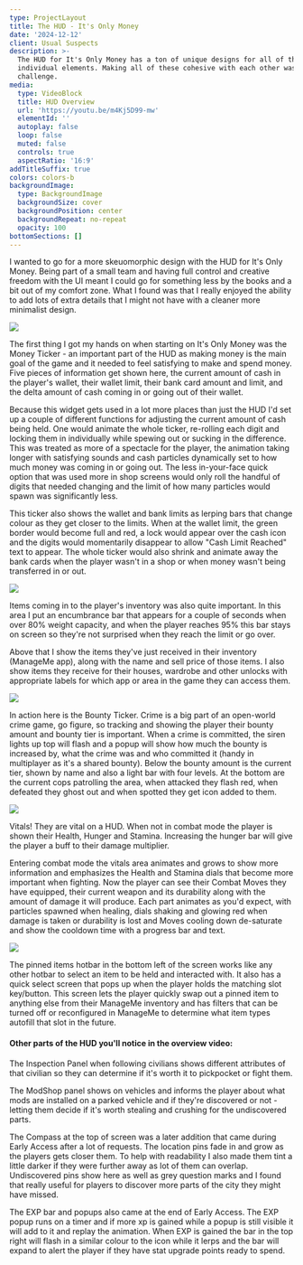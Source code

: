 ```yaml
---
type: ProjectLayout
title: The HUD - It's Only Money
date: '2024-12-12'
client: Usual Suspects
description: >-
  The HUD for It's Only Money has a ton of unique designs for all of the
  individual elements. Making all of these cohesive with each other was a fun
  challenge.
media:
  type: VideoBlock
  title: HUD Overview
  url: 'https://youtu.be/m4Kj5D99-mw'
  elementId: ''
  autoplay: false
  loop: false
  muted: false
  controls: true
  aspectRatio: '16:9'
addTitleSuffix: true
colors: colors-b
backgroundImage:
  type: BackgroundImage
  backgroundSize: cover
  backgroundPosition: center
  backgroundRepeat: no-repeat
  opacity: 100
bottomSections: []
---
```

I wanted to go for a more skeuomorphic design with the HUD for It's Only Money. Being part of a small team and having full control and creative freedom with the UI meant I could go for something less by the books and a bit out of my comfort zone. What I found was that I really enjoyed the ability to add lots of extra details that I might not have with a cleaner more minimalist design.

![](/images/MoneyTicker.jpg)

The first thing I got my hands on when starting on It's Only Money was the Money Ticker - an important part of the HUD as making money is the main goal of the game and it needed to feel satisfying to make and spend money. Five pieces of information get shown here, the current amount of cash in the player's wallet, their wallet limit, their bank card amount and limit, and the delta amount of cash coming in or going out of their wallet.

Because this widget gets used in a lot more places than just the HUD I'd set up a couple of different functions for adjusting the current amount of cash being held. One would animate the whole ticker, re-rolling each digit and locking them in individually while spewing out or sucking in the difference. This was treated as more of a spectacle for the player, the animation taking longer with satisfying sounds and cash particles dynamically set to how much money was coming in or going out. The less in-your-face quick option that was used more in shop screens would only roll the handful of digits that needed changing and the limit of how many particles would spawn was significantly less.

This ticker also shows the wallet and bank limits as lerping bars that change colour as they get closer to the limits. When at the wallet limit, the green border would become full and red, a lock would appear over the cash icon and the digits would momentarily disappear to allow "Cash Limit Reached" text to appear. The whole ticker would also shrink and animate away the bank cards when the player wasn't in a shop or when money wasn't being transferred in or out.

![](/images/ItemsIn.jpg)

Items coming in to the player's inventory was also quite important. In this area I put an encumbrance bar that appears for a couple of seconds when over 80% weight capacity, and when the player reaches 95% this bar stays on screen so they're not surprised when they reach the limit or go over.

Above that I show the items they've just received in their inventory (ManageMe app), along with the name and sell price of those items. I also show items they receive for their houses, wardrobe and other unlocks with appropriate labels for which app or area in the game they can access them.

![](/images/BountyTicker.jpg)

In action here is the Bounty Ticker. Crime is a big part of an open-world crime game, go figure, so tracking and showing the player their bounty amount and bounty tier is important. When a crime is committed, the siren lights up top will flash and a popup will show how much the bounty is increased by, what the crime was and who committed it (handy in multiplayer as it's a shared bounty). Below the bounty amount is the current tier, shown by name and also a light bar with four levels. At the bottom are the current cops patrolling the area, when attacked they flash red, when defeated they ghost out and when spotted they get icon added to them.

![](/images/Vitals.jpg)

Vitals! They are vital on a HUD. When not in combat mode the player is shown their Health, Hunger and Stamina. Increasing the hunger bar will give the player a buff to their damage multiplier.

Entering combat mode the vitals area animates and grows to show more information and emphasizes the Health and Stamina dials that become more important when fighting. Now the player can see their Combat Moves they have equipped, their current weapon and its durability along with the amount of damage it will produce. Each part animates as you'd expect, with particles spawned when healing, dials shaking and glowing red when damage is taken or durability is lost and Moves cooling down de-saturate and show the cooldown time with a progress bar and text.

![](/images/PinnedItemsx.jpg)

The pinned items hotbar in the bottom left of the screen works like any other hotbar to select an item to be held and interacted with. It also has a quick select screen that pops up when the player holds the matching slot key/button. This screen lets the player quickly swap out a pinned item to anything else from their ManageMe inventory and has filters that can be turned off or reconfigured in ManageMe to determine what item types autofill that slot in the future.

#### Other parts of the HUD you'll notice in the overview video:

The Inspection Panel when following civilians shows different attributes of that civilian so they can determine if it's worth it to pickpocket or fight them.

The ModShop panel shows on vehicles and informs the player about what mods are installed on a parked vehicle and if they're discovered or not - letting them decide if it's worth stealing and crushing for the undiscovered parts.

The Compass at the top of screen was a later addition that came during Early Access after a lot of requests. The location pins fade in and grow as the players gets closer them. To help with readability I also made them tint a little darker if they were further away as lot of them can overlap. Undiscovered pins show here as well as grey question marks and I found that really useful for players to discover more parts of the city they might have missed.

The EXP bar and popups also came at the end of Early Access. The EXP popup runs on a timer and if more xp is gained while a popup is still visible it will add to it and replay the animation. When EXP is gained the bar in the top right will flash in a similar colour to the icon while it lerps and the bar will expand to alert the player if they have stat upgrade points ready to spend.
